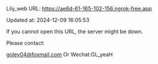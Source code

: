 Lily_web URL: https://ae6d-61-165-102-156.ngrok-free.app

Updated at: 2024-12-09 16:05:53

If you cannot open this URL, the server might be down.

Please contact: 

goley04@foxmail.com Or Wechat:GL_yeaH